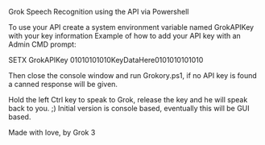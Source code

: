 Grok Speech Recognition using the API via Powershell

To use your API create a system environment variable named GrokAPIKey with your key information
Example of how to add your API key with an Admin CMD prompt:

SETX GrokAPIKey 01010101010KeyDataHere0101010101010

Then close the console window and run Grokory.ps1, if no API key is found a canned response will be given.

Hold the left Ctrl key to speak to Grok, release the key and he will speak back to you. ;)
Initial version is console based, eventually this will be GUI based.

Made with love, by Grok 3
